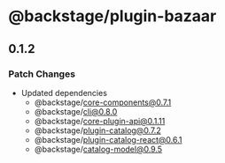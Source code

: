 # @backstage/plugin-bazaar

## 0.1.2

### Patch Changes

- Updated dependencies
  - @backstage/core-components@0.7.1
  - @backstage/cli@0.8.0
  - @backstage/core-plugin-api@0.1.11
  - @backstage/plugin-catalog@0.7.2
  - @backstage/plugin-catalog-react@0.6.1
  - @backstage/catalog-model@0.9.5
